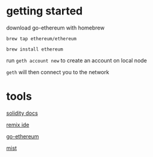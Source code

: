 # getting started

download go-ethereum with homebrew

`brew tap ethereum/ethereum`

`brew install ethereum`

run `geth account new` to create an account on local node

`geth` will then connect you to the network

# tools

[solidity docs](https://solidity.readthedocs.io/en/develop/introduction-to-smart-contracts.html#simple-smart-contract)

[remix ide](https://github.com/ethereum/remix)

[go-ethereum](https://github.com/ethereum/go-ethereum)

[mist](https://github.com/ethereum/mist/releases)
